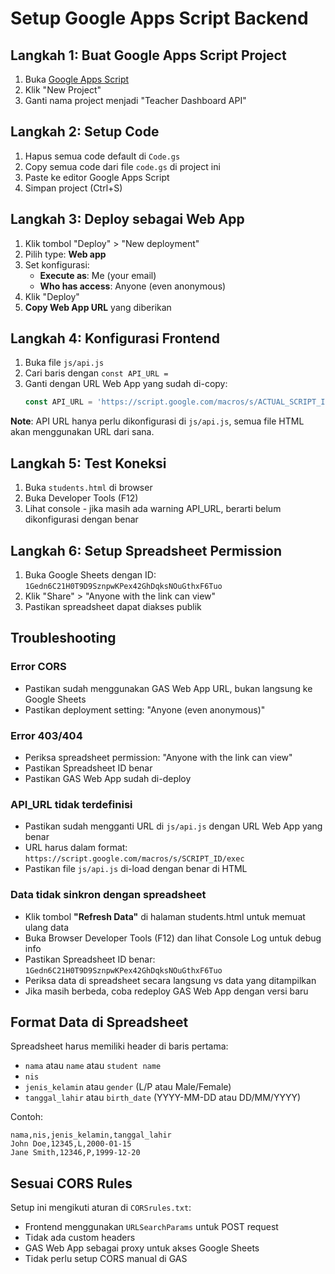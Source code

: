 # Setup Google Apps Script Backend

## Langkah 1: Buat Google Apps Script Project

1. Buka [Google Apps Script](https://script.google.com)
2. Klik "New Project"
3. Ganti nama project menjadi "Teacher Dashboard API"

## Langkah 2: Setup Code

1. Hapus semua code default di `Code.gs`
2. Copy semua code dari file `code.gs` di project ini
3. Paste ke editor Google Apps Script
4. Simpan project (Ctrl+S)

## Langkah 3: Deploy sebagai Web App

1. Klik tombol "Deploy" > "New deployment"
2. Pilih type: **Web app**
3. Set konfigurasi:
   - **Execute as**: Me (your email)
   - **Who has access**: Anyone (even anonymous)
4. Klik "Deploy"
5. **Copy Web App URL** yang diberikan

## Langkah 4: Konfigurasi Frontend

1. Buka file `js/api.js`
2. Cari baris dengan `const API_URL =`
3. Ganti dengan URL Web App yang sudah di-copy:
   ```javascript
   const API_URL = 'https://script.google.com/macros/s/ACTUAL_SCRIPT_ID/exec';
   ```

**Note**: API URL hanya perlu dikonfigurasi di `js/api.js`, semua file HTML akan menggunakan URL dari sana.

## Langkah 5: Test Koneksi

1. Buka `students.html` di browser
2. Buka Developer Tools (F12)
3. Lihat console - jika masih ada warning API_URL, berarti belum dikonfigurasi dengan benar

## Langkah 6: Setup Spreadsheet Permission

1. Buka Google Sheets dengan ID: `1Gedn6C21H0T9D9SznpwKPex42GhDqksNOuGthxF6Tuo`
2. Klik "Share" > "Anyone with the link can view"
3. Pastikan spreadsheet dapat diakses publik

## Troubleshooting

### Error CORS
- Pastikan sudah menggunakan GAS Web App URL, bukan langsung ke Google Sheets
- Pastikan deployment setting: "Anyone (even anonymous)"

### Error 403/404
- Periksa spreadsheet permission: "Anyone with the link can view"  
- Pastikan Spreadsheet ID benar
- Pastikan GAS Web App sudah di-deploy

### API_URL tidak terdefinisi
- Pastikan sudah mengganti URL di `js/api.js` dengan URL Web App yang benar
- URL harus dalam format: `https://script.google.com/macros/s/SCRIPT_ID/exec`
- Pastikan file `js/api.js` di-load dengan benar di HTML

### Data tidak sinkron dengan spreadsheet
- Klik tombol **"Refresh Data"** di halaman students.html untuk memuat ulang data
- Buka Browser Developer Tools (F12) dan lihat Console Log untuk debug info
- Pastikan Spreadsheet ID benar: `1Gedn6C21H0T9D9SznpwKPex42GhDqksNOuGthxF6Tuo`
- Periksa data di spreadsheet secara langsung vs data yang ditampilkan
- Jika masih berbeda, coba redeploy GAS Web App dengan versi baru

## Format Data di Spreadsheet

Spreadsheet harus memiliki header di baris pertama:
- `nama` atau `name` atau `student name`
- `nis` 
- `jenis_kelamin` atau `gender` (L/P atau Male/Female)
- `tanggal_lahir` atau `birth_date` (YYYY-MM-DD atau DD/MM/YYYY)

Contoh:
```
nama,nis,jenis_kelamin,tanggal_lahir
John Doe,12345,L,2000-01-15
Jane Smith,12346,P,1999-12-20
```

## Sesuai CORS Rules

Setup ini mengikuti aturan di `CORSrules.txt`:
- Frontend menggunakan `URLSearchParams` untuk POST request
- Tidak ada custom headers
- GAS Web App sebagai proxy untuk akses Google Sheets
- Tidak perlu setup CORS manual di GAS 